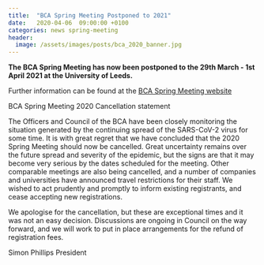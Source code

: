 ```yaml
---
title:  "BCA Spring Meeting Postponed to 2021"
date:   2020-04-06  09:00:00 +0100
categories: news spring-meeting
header:
  image: /assets/images/posts/bca_2020_banner.jpg 
---
```




 **The BCA Spring Meeting has now been postponed to the 29th March - 1st April 2021 at the University of Leeds.**

Further information can be found at the [BCA Spring Meeting website](http://www.bcaspringmeetings.org.uk)

BCA Spring Meeting 2020 Cancellation statement

The Officers and Council of the BCA have been closely monitoring the situation generated by the continuing spread of the SARS-CoV-2 virus for some time.  It is with great regret that we have concluded that the 2020 Spring Meeting should now be cancelled.  Great uncertainty remains over the future spread and severity of the epidemic, but the signs are that it may become very serious by the dates scheduled for the meeting.  Other comparable meetings are also being cancelled, and a number of companies and universities have announced travel restrictions for their staff.  We wished to act prudently and promptly to inform existing registrants, and cease accepting new registrations.

We apologise for the cancellation, but these are exceptional times and it was not an easy decision.  Discussions are ongoing in Council on the way forward, and we will work to put in place arrangements for the refund of registration fees.

Simon Phillips
President
